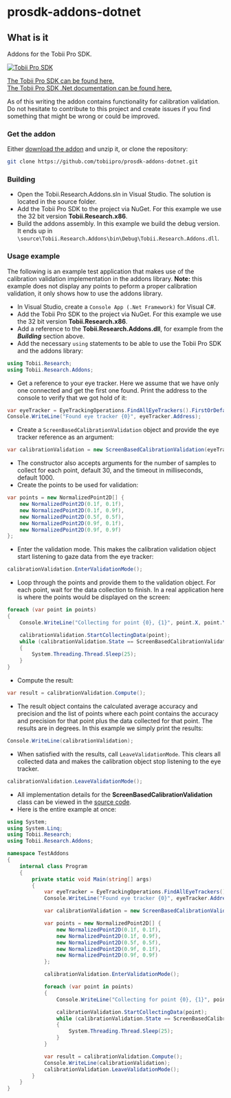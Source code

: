 # prosdk-addons-dotnet

## What is it
Addons for the Tobii Pro SDK.

[![Tobii Pro SDK](https://www.tobiipro.com/imagevault/publishedmedia/6rkt3jb83qlottsfh1ts/Tobii-Pro-SDK-with-VR-3_1-banner.jpg)](https://www.tobiipro.com/product-listing/tobii-pro-sdk/)

[The Tobii Pro SDK can be found here.](https://www.tobiipro.com/product-listing/tobii-pro-sdk/ "Tobii Pro SDK")<br/>
[The Tobii Pro SDK .Net documentation can be found here.](http://developer.tobiipro.com/dotnet.html "Tobii Pro SDK .Net documentation")

As of this writing the addon contains functionality for calibration validation.
Do not hesitate to contribute to this project and create issues if you find something that might be wrong or could be improved.
### Get the addon
Either [download the addon](https://github.com/tobiipro/prosdk-addons-dotnet/archive/master.zip "Download the addon") and unzip it, or clone the repository:
```sh
git clone https://github.com/tobiipro/prosdk-addons-dotnet.git
```
### Building
* Open the Tobii.Research.Addons.sln in Visual Studio. The solution is located in the source folder.
* Add the Tobii Pro SDK to the project via NuGet. For this example we use the 32 bit version **Tobii.Research.x86**.
* Build the addons assembly. In this example we build the debug version. It ends up in `\source\Tobii.Research.Addons\bin\Debug\Tobii.Research.Addons.dll`.
### Usage example
The following is an example test application that makes use of the calibration validation implementation in the addons library. **Note:** this example does not display any points to peform a proper calibration validation, it only shows how to use the addons library.
* In Visual Studio, create a `Console App (.Net Framework)` for Visual C#.
* Add the Tobii Pro SDK to the project via NuGet. For this example we use the 32 bit version **Tobii.Research.x86**.
* Add a reference to the **Tobii.Research.Addons.dll**, for example from the ***Building*** section above.
* Add the necessary `using` statements to be able to use the Tobii Pro SDK and the addons library:
```csharp
using Tobii.Research;
using Tobii.Research.Addons;
```
* Get a reference to your eye tracker. Here we assume that we have only one connected and get the first one found. Print the address to the console to verify that we got hold of it:
```csharp
var eyeTracker = EyeTrackingOperations.FindAllEyeTrackers().FirstOrDefault();
Console.WriteLine("Found eye tracker {0}", eyeTracker.Address);
```
* Create a `ScreenBasedCalibrationValidation` object and provide the eye tracker reference as an argument:
```csharp
var calibrationValidation = new ScreenBasedCalibrationValidation(eyeTracker);
```
* The constructor also accepts arguments for the number of samples to collect for each point, default 30, and the timeout in milliseconds, default 1000.
* Create the points to be used for validation:
```csharp
var points = new NormalizedPoint2D[] {
    new NormalizedPoint2D(0.1f, 0.1f),
    new NormalizedPoint2D(0.1f, 0.9f),
    new NormalizedPoint2D(0.5f, 0.5f),
    new NormalizedPoint2D(0.9f, 0.1f),
    new NormalizedPoint2D(0.9f, 0.9f)
};
```
* Enter the validation mode. This makes the calibration validation object start listening to gaze data from the eye tracker:
```csharp
calibrationValidation.EnterValidationMode();
```
* Loop through the points and provide them to the validation object. For each point, wait for the data collection to finish. In a real application here is where the points would be displayed on the screen:
```csharp
foreach (var point in points)
{
    Console.WriteLine("Collecting for point {0}, {1}", point.X, point.Y);

    calibrationValidation.StartCollectingData(point);
    while (calibrationValidation.State == ScreenBasedCalibrationValidation.ValidationState.CollectingData)
    {
        System.Threading.Thread.Sleep(25);
    }
}
```
* Compute the result:
```csharp
var result = calibrationValidation.Compute();
```
* The result object contains the calculated average accuracy and precision and the list of points where each point contains the accuracy and precision for that point plus the data collected for that point. The results are in degrees. In this example we simply print the results:
```csharp
Console.WriteLine(calibrationValidation);
```
* When satisfied with the results, call `LeaveValidationMode`. This clears all collected data and makes the calibration object stop listening to the eye tracker.
```csharp
calibrationValidation.LeaveValidationMode();
```
* All implementation details for the **ScreenBasedCalibrationValidation** class can be viewed in the [source code](https://github.com/tobiipro/prosdk-addons-dotnet/blob/master/source/Tobii.Research.Addons/ScreenBasedCalibrationValidation.cs).
* Here is the entire example at once:
```csharp
using System;
using System.Linq;
using Tobii.Research;
using Tobii.Research.Addons;

namespace TestAddons
{
    internal class Program
    {
        private static void Main(string[] args)
        {
            var eyeTracker = EyeTrackingOperations.FindAllEyeTrackers().FirstOrDefault();
            Console.WriteLine("Found eye tracker {0}", eyeTracker.Address);

            var calibrationValidation = new ScreenBasedCalibrationValidation(eyeTracker);

            var points = new NormalizedPoint2D[] {
                new NormalizedPoint2D(0.1f, 0.1f),
                new NormalizedPoint2D(0.1f, 0.9f),
                new NormalizedPoint2D(0.5f, 0.5f),
                new NormalizedPoint2D(0.9f, 0.1f),
                new NormalizedPoint2D(0.9f, 0.9f)
            };

            calibrationValidation.EnterValidationMode();

            foreach (var point in points)
            {
                Console.WriteLine("Collecting for point {0}, {1}", point.X, point.Y);

                calibrationValidation.StartCollectingData(point);
                while (calibrationValidation.State == ScreenBasedCalibrationValidation.ValidationState.CollectingData)
                {
                    System.Threading.Thread.Sleep(25);
                }
            }

            var result = calibrationValidation.Compute();
            Console.WriteLine(calibrationValidation);
            calibrationValidation.LeaveValidationMode();
        }
    }
}
```
